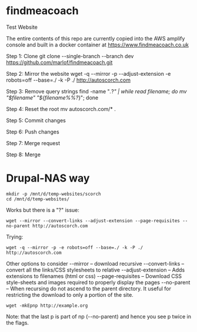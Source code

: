 # findmeacoach
Test Website

The entire contents of this repo are currently copied into the AWS amplify console and built in a docker container at https://www.findmeacoach.co.uk

Step 1: Clone
    git clone --single-branch --branch dev https://github.com/marlof/findmeacoach.git

Step 2: Mirror the website
    wget -q --mirror -p --adjust-extension -e robots=off --base=./ -k -P ./ http://autoscorch.com

Step 3: Remove query strings
    find -name "*.*\?*" | while read filename; do mv "$filename" "${filename%%\?*}"; done

Step 4: Reset the root
    mv autoscorch.com/* .

Step 5: Commit changes

Step 6: Push changes

Step 7: Merge request

Step 8: Merge


# Drupal-NAS way

    mkdir -p /mnt/d/temp-websites/scorch
    cd /mnt/d/temp-websites/
    
Works but there is a "?" issue:

    wget --mirror --convert-links --adjust-extension --page-requisites --no-parent http://autoscorch.com
Trying:

    wget -q --mirror -p -e robots=off --base=./ -k -P ./ http://autoscorch.com

Other options to consider
    --mirror – download recursive
    --convert-links – convert all the links/CSS stylesheets to relative
    --adjust-extension – Adds extensions to filenames (html or css)
    --page-requisites – Download CSS style-sheets and images required to properly display the pages
    --no-parent – When recursing do not ascend to the parent directory. It useful for restricting the download to only a portion of the site.

    wget -mkEpnp http://example.org
    
Note: that the last p is part of np (--no-parent) and hence you see p twice in the flags.
